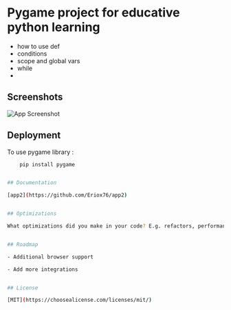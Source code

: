 # Pygame project for educative python learning

- how to use def
- conditions
- scope and global vars 
- while 
- 
## Screenshots

![App Screenshot](./assets/img/CaptureEcran.jpg)
## Deployment

To use pygame library : 

```bash
    pip install pygame


## Documentation

[app2](https://github.com/Eriox76/app2)


## Optimizations

What optimizations did you make in your code? E.g. refactors, performance improvements, accessibility


## Roadmap

- Additional browser support

- Add more integrations


## License

[MIT](https://choosealicense.com/licenses/mit/)

